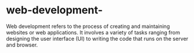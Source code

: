 # web-development-
Web development refers to the process of creating and maintaining websites or web applications. It involves a variety of tasks ranging from designing the user interface (UI) to writing the code that runs on the server and browser.
